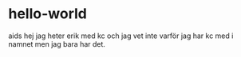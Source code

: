 # hello-world
aids
hej jag heter erik med kc och jag vet inte varför jag har kc med i namnet men jag bara har det.
